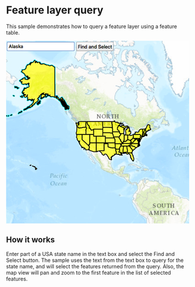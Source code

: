 # Feature layer query

This sample demonstrates how to query a feature layer using a feature
table.

![](screenshot.png)

## How it works

Enter part of a USA state name in the text box and select the Find and
Select button. The sample uses the text from the text box to query for
the state name, and will select the features returned from the query.
Also, the map view will pan and zoom to the first feature in the list of
selected features.
